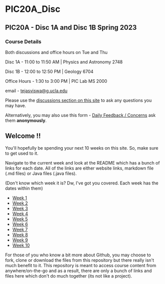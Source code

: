# PIC20A_Disc

## PIC20A - Disc 1A and Disc 1B Spring 2023

### Course Details

Both discussions and office hours on Tue and Thu

Disc 1A - 11:00 to 11:50 AM | Physics and Astronomy 2748

Disc 1B - 12:00 to 12:50 PM | Geology 6704

Office Hours - 1:30 to 3:00 PM | PIC Lab MS 2000

email - tejasviswa@g.ucla.edu

Please use the [discussions section on this site](https://github.com/TejasViswa/PIC20A_Disc/discussions) to ask any questions you may have.

Alternatively, you may also use this form - [Daily Feedback / Concerns](https://forms.gle/xSVQHMXqSEJjwCseA) ask them **anonymously**. 

## Welcome !!

You'll hopefully be spending your next 10 weeks on this site. So, make sure to get used to it.

Navigate to the current week and look at the README which has a bunch of links for each date. All of the links are either website links, markdown file (.md files) or Java files (.java files).

(Don't know which week it is? Dw, I've got you covered. Each week has the dates within them)
- [Week 1](Week_1)
- [Week 2](Week_2)
- [Week 3](Week_3)
- [Week 4](Week_4)
- [Week 5](Week_5)
- [Week 6](Week_6)
- [Week 7](Week_7)
- [Week 8](Week_8)
- [Week 9](Week_9)
- [Week 10](Week_10)

For those of you who know a bit more about Github, you may choose to fork, clone or download the files from this repository but there really isn't much benefit to it. This repository is meant to access course content from anywhere/on-the-go and as a result, there are only a bunch of links and files here which don't do much together (its not like a project).

